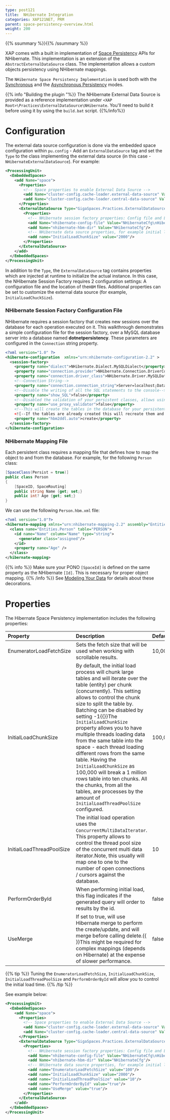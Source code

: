 ```yaml
---
type: post121
title:  NHibernate Integration
categories: XAP121NET, PRM
parent: space-persistency-overview.html
weight: 200
---
```


{{% ssummary  %}}{{% /ssummary %}}

XAP comes with a built in implementation of [Space Persistency](./space-persistency.html) APIs for NHibernate. This implementation is an extension of the `AbstractExternalDataSource` class. The implementation allows a custom objects persistency using NHibernate mappings.

The `NHibernate Space Persistency Implementation` is used both with the [Synchronous](./direct-persistency.html) and the [Asynchronous Persistency](./asynchronous-persistency-with-the-mirror.html) modes.

{{% info "Building the plugin "%}}
The NHibernate External Data Source is provided as a reference implementation under `<XAP Root>\Practices\ExternalDataSource\NHibernate`. You'll need to build it before using it by using the `build.bat` script.
{{%/info%}}

# Configuration

The external data source configuration is done via the embedded space configuration within `pu.config` - Add an `ExternalDataSource` tag and set the `Type` to the class implementing the external data source (in this case - `NHibernateExternalDataSource`). For example:


```xml
<ProcessingUnit>
  <EmbeddedSpaces>
    <add Name="space">
      <Properties>
	    <!-- Space properties to enable External Data Source -->
        <add Name="cluster-config.cache-loader.external-data-source" Value="true"/>
        <add Name="cluster-config.cache-loader.central-data-source" Value="true"/>
      </Properties>
      <ExternalDataSource Type="GigaSpaces.Practices.ExternalDataSource.NHibernate.NHibernateExternalDataSource">
        <Properties>
		  <!-- NHibernate session factory properties: Config file and Location of HBM files -->
          <add Name="nhibernate-config-file" Value="NHibernateCfg\nHibernate.cfg.xml"/>
          <add Name="nhibernate-hbm-dir" Value="NHibernateCfg"/>
		  <!-- NHibernate data source properties, for example initial load chunk size -->
          <add name="InitialLoadChunkSize" value="2000"/>
        </Properties>
      </ExternalDataSource>
    </add>
  </EmbeddedSpaces>
</ProcessingUnit>
```

In addition to the `Type`, the `ExternalDataSource` tag contains properties which are injected at runtime to initialize the actual instance. In this case, the NHibernate Session Factory requires 2 configuration settings: A configuration file and the location of the`HBM` files. Additional properties can be set to customize the external data source (for example, `InitialLoadChuckSize`).

### NHibernate Session Factory Configuration File

NHibernate requires a session factory that creates new sessions over the database for each operation executed on it. This walkthrough demonstrates a simple configuration file for the session factory, over a MySQL database server into a database named **dotnetpersistency**. These parameters are configured in the `Connection` string property.


```xml
<?xml version="1.0" ?>
<hibernate-configuration  xmlns="urn:nhibernate-configuration-2.2" >
  <session-factory>
    <property name="dialect">NHibernate.Dialect.MySQLDialect</property>
    <property name="connection.provider">NHibernate.Connection.DriverConnectionProvider</property>
    <property name="connection.driver_class">NHibernate.Driver.MySQLDataDriver</property>
    <!--Connection String-->
    <property name="connection.connection_string">Server=localhost;Database=dotnetpersistency;User ID=root;CharSet=utf8</property>
    <!--Disable the writing of all the SQL statements to the console-->
    <property name="show_SQL">false</property>
    <!--Disabled the validation of your persistent classes, allows using .NET properties and not getters and setters on your fields-->
    <property name="use_proxy_validator">false</property>
    <!--This will create the tables in the database for your persistent classes according to the mapping file.-->
    <![--If the tables are already created this will recreate them and clear the data](/attachment_files/dotnet/--If the tables are already created this will recreate them and clear the data)-->
    <property name="hbm2ddl.auto">create</property>
  </session-factory>
</hibernate-configuration>
```

### NHibernate Mapping File

Each persistent class requires a mapping file that defines how to map the object to and from the database. For example, for the following `Person` class:


```csharp
[SpaceClass(Persist = true)]
public class Person
{
    [SpaceID, SpaceRouting]
    public string Name {get; set;}
    public int? Age {get; set;}
}
```

We can use the following `Person.hbm.xml` file:


```xml
<?xml version="1.0"?>
<hibernate-mapping xmlns="urn:nhibernate-mapping-2.2" assembly="Entities" namespace="Entities">
  <class name="Entities.Person" table="PERSON">
    <id name="Name" column="Name" type="string">
      <generator class="assigned"/>
    </id>
    <property name="Age" />
  </class>
</hibernate-mapping>
```

{{% info %}}
Make sure your PONO `[SpaceId]` is defined on the same property as the NHibernate `[Id]`. This is necessary for proper object mapping.
{{% /info %}}
See [Modeling Your Data](./modeling-your-data.html) for details about these decorations.

# Properties

The Hibernate Space Persistency implementation includes the following properties:


|Property|Description|Default|
|:-------|:----------|:------|
|EnumeratorLoadFetchSize|Sets the fetch size that will be used when working with scrollable results. |10,000|
|InitialLoadChunkSize|By default, the initial load process will chunk large tables and will iterate over the table (entity) per chunk (concurrently). This setting allows to control the chunk size to split the table by. Batching can be disabled by setting -1{{<wbr>}}The `InitialLoadChunkSize` property allows you to have multiple threads loading data from the same table into the space - each thread loading different rows from the same table. Having the `InitialLoadChunkSize` as 100,000 will break a 1 million rows table into ten chunks. All the chunks, from all the tables, are processes by the amount of `InitialLoadThreadPoolSize` configured.|100,000|
|InitialLoadThreadPoolSize|The initial load operation uses the `ConcurrentMultiDataIterator`. This property allows to control the thread pool size of the concurrent multi data iterator.Note, this usually will map one to one to the number of open connections / cursors against the database.|10|
|PerformOrderById|When performing initial load, this flag indicates if the generated query will order to results by the id. |false|
|UseMerge| If set to true, will use Hibernate merge to perform the create/update, and will merge before calling delete.{{<wbr>}}This might be required for complex mappings (depends on Hibernate) at the expense of slower performance.|false|

{{% tip %}}
Tuning the `EnumeratorLoadFetchSize`, `InitialLoadChunkSize`, `InitialLoadThreadPoolSize` and `PerformOrderById` will allow you to control the initial load time. 
{{% /tip %}}

See example below:


```xml
<ProcessingUnit>
  <EmbeddedSpaces>
    <add Name="space">
      <Properties>
	    <!-- Space properties to enable External Data Source -->
        <add Name="cluster-config.cache-loader.external-data-source" Value="true"/>
        <add Name="cluster-config.cache-loader.central-data-source" Value="true"/>
      </Properties>
      <ExternalDataSource Type="GigaSpaces.Practices.ExternalDataSource.NHibernate.NHibernateExternalDataSource">
        <Properties>
		  <!-- NHibernate session factory properties: Config file and Location of HBM files -->
          <add Name="nhibernate-config-file" Value="NHibernateCfg\nHibernate.cfg.xml"/>
          <add Name="nhibernate-hbm-dir" Value="NHibernateCfg"/>
		  <!-- NHibernate data source properties, for example initial load chunk size -->
          <add name="EnumeratorLoadFetchSize" value="100"/>
          <add name="InitialLoadChunkSize" value="2000"/>
          <add name="InitialLoadThreadPoolSize" value="10"/>
          <add name="PerformOrderById" value="true"/>
          <add name="UseMerge" value="true"/>
        </Properties>
      </ExternalDataSource>
    </add>
  </EmbeddedSpaces>
</ProcessingUnit>
```
